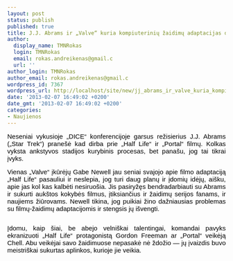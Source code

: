 ```yaml
---
layout: post
status: publish
published: true
title: J.J. Abrams ir „Valve“ kuria kompiuterinių žaidimų adaptacijas didžiąjam ekranui
author:
  display_name: TMNRokas
  login: TMNRokas
  email: rokas.andreikenas@gmail.c
  url: ''
author_login: TMNRokas
author_email: rokas.andreikenas@gmail.c
wordpress_id: 7367
wordpress_url: http://localhost/site/new/jj_abrams_ir_valve_kuria_kompiuteriniu_zaidimu_adaptacijas_didziajam_ekranui/
date: '2013-02-07 16:49:02 +0200'
date_gmt: '2013-02-07 16:49:02 +0200'
categories:
- Naujienos
---
```

<p style="text-align: justify;">
	<span id="internal-source-marker_0.9861914499990195" style="font-size:15px;font-family:Arial;color:#000000;background-color:transparent;font-weight:normal;font-style:normal;font-variant:normal;text-decoration:none;vertical-align:baseline;">Neseniai vykusioje &bdquo;DICE&ldquo; konferencijoje garsus režisierius J.J. Abrams (&bdquo;Star Trek&ldquo;) prane&scaron;ė kad dirba prie &bdquo;Half Life&ldquo; ir &bdquo;Portal&ldquo; filmų. Kolkas vyksta ankstyvos stadijos kurybinis procesas, bet pana&scaron;u, jog tai tikrai įvyks.</span></p>
<p style="text-align: justify;">
	<span id="internal-source-marker_0.9861914499990195" style="font-size:15px;font-family:Arial;color:#000000;background-color:transparent;font-weight:normal;font-style:normal;font-variant:normal;text-decoration:none;vertical-align:baseline;">Vienas </span><span id="internal-source-marker_0.9861914499990195" style="font-size:15px;font-family:Arial;color:#000000;background-color:transparent;font-weight:normal;font-style:normal;font-variant:normal;text-decoration:none;vertical-align:baseline;">&bdquo;Valve&ldquo; įkūrėjų Gabe Newell jau seniai svajojo apie filmo adaptaciją &bdquo;Half Life&ldquo; pasauliui ir neslepia, jog turi daug planų ir įdomių idėjų, ai&scaron;ku, apie jas kol kas kalbėti nesiruo&scaron;ia. Jis pasiryžęs bendradarbiauti su Abrams ir sukurti auk&scaron;tos kokybės filmus, įtiksiančius ir žaidimų serijos fanams, ir naujiems žiūrovams. Newell tikina, jog puikiai žino dažniausias problemas su filmų-žaidimų adaptacijomis ir stengsis jų i&scaron;vengti.</span></p>
<p style="text-align: center;">
	<img alt="" src="http://s12.postimage.org/z5qxulzel/Untitled_1.png" /></p>
<p style="text-align: justify;">
	<span style="font-size:15px;font-family:Arial;color:#000000;background-color:transparent;font-weight:normal;font-style:normal;font-variant:normal;text-decoration:none;vertical-align:baseline;">Įdomu, kaip &scaron;iai, be abejo velni&scaron;kai talentingai, komandai pavyks ekranizuoti &bdquo;Half Life&ldquo; protagonistą Gordon Freeman ar &bdquo;Portal&ldquo; veikėją Chell. Abu veikėjai savo žaidimuose nepasakė nė ždožio &mdash; jų įvaizdis buvo meistri&scaron;kai sukurtas aplinkos, kurioje jie veikia.</span></p>
